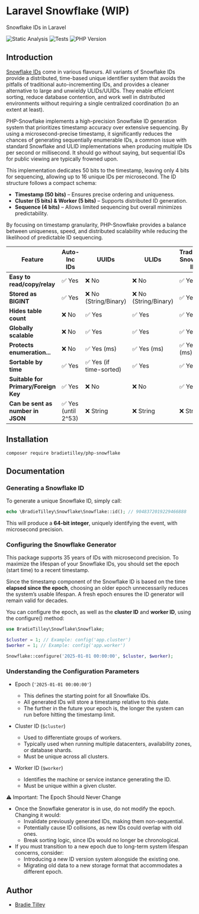 # Laravel Snowflake (WIP)

Snowflake IDs in Laravel

![Static Analysis](https://github.com/bradietilley/php-snowflake/actions/workflows/static.yml/badge.svg)
![Tests](https://github.com/bradietilley/php-snowflake/actions/workflows/tests.yml/badge.svg)
![PHP Version](https://img.shields.io/badge/PHP%20Version-%E2%89%A58.4-4F5B93)

## Introduction

[Snowflake IDs](https://en.wikipedia.org/wiki/Snowflake_ID) come in various flavours. All variants of Snowflake IDs provide a distributed, time-based unique identifier system that avoids the pitfalls of traditional auto-incrementing IDs, and provides a cleaner alternative to large and unwieldy ULIDs/UUIDs. They enable efficient sorting, reduce database contention, and work well in distributed environments without requiring a single centralized coordination (to an extent at least).

PHP-Snowflake implements a high-precision Snowflake ID generation system that prioritizes timestamp accuracy over extensive sequencing. By using a microsecond-precise timestamp, it significantly reduces the chances of generating sequentially enumerable IDs, a common issue with standard Snowflake and ULID implementations when producing multiple IDs per second or millisecond. It should go without saying, but sequential IDs for public viewing are typically frowned upon.

This implementation dedicates 50 bits to the timestamp, leaving only 4 bits for sequencing, allowing up to 16 unique IDs per microsecond. The ID structure follows a compact schema:

- **Timestamp (50 bits)** – Ensures precise ordering and uniqueness.
- **Cluster (5 bits) & Worker (5 bits)** – Supports distributed ID generation.
- **Sequence (4 bits)** – Allows limited sequencing but overall minimizes predictability.

By focusing on timestamp granularity, PHP-Snowflake provides a balance between uniqueness, speed, and distributed scalability while reducing the likelihood of predictable ID sequencing.

| Feature                                   | Auto-Inc IDs        | UUIDs                     | ULIDs                      | Traditional Snowflake IDs | Snowflake IDs (This package) |
|-------------------------------------------|---------------------|---------------------------|----------------------------|---------------------------|--------------------------|
| **Easy to read/copy/relay**               | ✅ Yes              | ❌ No                      | ❌ No                      | ✅ Yes                    | ✅ Yes                   |
| **Stored as BIGINT**                      | ✅ Yes              | ❌ No (String/Binary)      | ❌ No (String/Binary)      | ✅ Yes                    | ✅ Yes                   |
| **Hides table count**                     | ❌ No               | ✅ Yes                     | ✅ Yes                     | ✅ Yes                    | ✅ Yes                   |
| **Globally scalable**                     | ❌ No               | ✅ Yes                     | ✅ Yes                     | ✅ Yes                    | ✅ Yes                   |
| **Protects enumeration...**               | ❌ No               | ✅ Yes (ms)                | ✅ Yes (ms)                | ✅ Yes (ms)               | ✅ Yes (μs)                    |
| **Sortable by time**                      | ✅ Yes              | ✅ Yes (if time-sorted)    | ✅ Yes                     | ✅ Yes                    | ✅ Yes                   |
| **Suitable for Primary/Foreign Key**      | ✅ Yes              | ❌ No                      | ❌ No                      | ✅ Yes                    | ✅ Yes                   |
| **Can be sent as number in JSON**         | ✅ Yes (until 2^53) | ❌ String                  | ❌ String                  | ❌ String                 | ❌ String                |


## Installation

```
composer require bradietilley/php-snowflake
```

## Documentation

### Generating a Snowflake ID

To generate a unique Snowflake ID, simply call:

```php
echo \BradieTilley\Snowflake\Snowflake::id(); // 9048372019229466888
```

This will produce a **64-bit integer**, uniquely identifying the event, with microsecond precision.

### Configuring the Snowflake Generator

This package supports 35 years of IDs with microsecond precision. To maximize the lifespan of your Snowflake IDs, you should set the epoch (start time) to a recent timestamp.

Since the timestamp component of the Snowflake ID is based on the time **elapsed since the epoch**, choosing an older epoch unnecessarily reduces the system’s usable lifespan. A fresh epoch ensures the ID generator will remain valid for decades.

You can configure the epoch, as well as the **cluster ID** and **worker ID**, using the configure() method:

```php
use BradieTilley\Snowflake\Snowflake;

$cluster = 1; // Example: config('app.cluster')
$worker = 1; // Example: config('app.worker')

Snowflake::configure('2025-01-01 00:00:00', $cluster, $worker);
```

### Understanding the Configuration Parameters

- Epoch (`'2025-01-01 00:00:00'`)
    - This defines the starting point for all Snowflake IDs.
    - All generated IDs will store a timestamp relative to this date.
    - The further in the future your epoch is, the longer the system can run before hitting the timestamp limit.

- Cluster ID (`$cluster`)
    - Used to differentiate groups of workers.
    - Typically used when running multiple datacenters, availability zones, or database shards.
    - Must be unique across all clusters.

- Worker ID (`$worker`)
    - Identifies the machine or service instance generating the ID.
    - Must be unique within a given cluster.

⚠️ Important: The Epoch Should Never Change

- Once the Snowflake generator is in use, do not modify the epoch. Changing it would:
    - Invalidate previously generated IDs, making them non-sequential.
    - Potentially cause ID collisions, as new IDs could overlap with old ones.
    - Break sorting logic, since IDs would no longer be chronological.
- If you must transition to a new epoch due to long-term system lifespan concerns, consider:
    - Introducing a new ID version system alongside the existing one.
    - Migrating old data to a new storage format that accommodates a different epoch.

## Author

- [Bradie Tilley](https://github.com/bradietilley)
